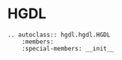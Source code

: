 # HGDL

```{eval-rst}
.. autoclass:: hgdl.hgdl.HGDL
    :members:
    :special-members: __init__

```
